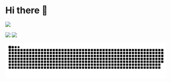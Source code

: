 # Hi there 👋

<img width="300px" src="https://count.getloli.com/get/@AceXiamo?theme=gelbooru"></img>

<img height="150px" src="https://me.axm.moe/service/duolingo/image?radius=20"></img>
<img height="150px" src="https://github-readme-stats.vercel.app/api/top-langs/?username=AceXiamo&layout=compact&langs_count=6&text_color=94a3b8&icon_color=fff&title_color=3b82f6&bg_color=0f172a"></img>

![snake](./assets/github-contribution-grid-snake-dark.svg)
